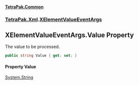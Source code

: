 #### [TetraPak.Common](index.md 'index')
### [TetraPak.Xml](TetraPak_Xml.md 'TetraPak.Xml').[XElementValueEventArgs](TetraPak_Xml_XElementValueEventArgs.md 'TetraPak.Xml.XElementValueEventArgs')
## XElementValueEventArgs.Value Property
The value to be processed.  
```csharp
public string Value { get; set; }
```
#### Property Value
[System.String](https://docs.microsoft.com/en-us/dotnet/api/System.String 'System.String')
